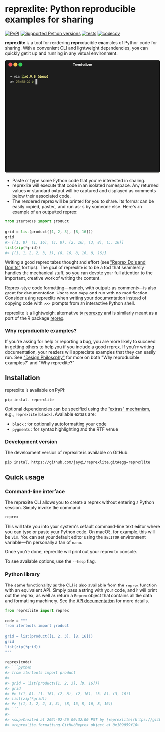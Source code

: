# reprexlite: Python reproducible examples for sharing

[![PyPI](https://img.shields.io/pypi/v/reprexlite.svg)](https://pypi.org/project/reprexlite/)
[![Supported Python versions](https://img.shields.io/pypi/pyversions/reprexlite)](https://pypi.org/project/reprexlite/)
[![tests](https://github.com/jayqi/reprexlite/workflows/tests/badge.svg?branch=main)](https://github.com/jayqi/reprexlite/actions?query=workflow%3Atests+branch%3Amain)
[![codecov](https://codecov.io/gh/jayqi/reprexlite/branch/main/graph/badge.svg)](https://codecov.io/gh/jayqi/reprexlite)

**reprexlite** is a tool for rendering **repr**oducible **ex**amples of Python code for sharing. With a convenient CLI and lightweight dependencies, you can quickly get it up and running in any virtual environment.

<img src="https://raw.githubusercontent.com/jayqi/reprexlite/main/docs/docs/images/demo.gif" />

- Paste or type some Python code that you're interested in sharing.
- reprexlite will execute that code in an isolated namespace. Any returned values or standard output will be captured and displayed as comments below their associated code.
- The rendered reprex will be printed for you to share. Its format can be easily copied, pasted, and run as-is by someone else. Here's an example of an outputted reprex:

```python
from itertools import product

grid = list(product([1, 2, 3], [8, 16]))
grid
#> [(1, 8), (1, 16), (2, 8), (2, 16), (3, 8), (3, 16)]
list(zip(*grid))
#> [(1, 1, 2, 2, 3, 3), (8, 16, 8, 16, 8, 16)]
```

Writing a good reprex takes thought and effort (see ["Reprex Do's and Don'ts"](https://jayqi.github.io/reprexlite/dos-and-donts) for tips). The goal of reprexlite is to be a tool that seamlessly handles the mechanical stuff, so you can devote your full attention to the important, creative work of writing the content.

Reprex-style code formatting—namely, with outputs as comments—is also great for documentation. Users can copy and run with no modification. Consider using reprexlite when writing your documentation instead of copying code with `>>>` prompts from an interactive Python shell.

reprexlite is a lightweight alternative to [reprexpy](https://github.com/crew102/reprexpy) and is similarly meant as a port of the R package [reprex](https://github.com/tidyverse/reprex).

### Why reproducible examples?

If you're asking for help or reporting a bug, you are more likely to succeed in getting others to help you if you include a good reprex. If you're writing documentation, your readers will appreciate examples that they can easily run. See ["Design Philosophy"](https://jayqi.github.io/reprexlite/design-philosophy/) for more on both "Why reproducible examples?" and "Why reprexlite?"

## Installation

reprexlite is available on PyPI:

```bash
pip install reprexlite
```

Optional dependencies can be specified using the ["extras" mechanism](https://packaging.python.org/tutorials/installing-packages/#installing-setuptools-extras), e.g., `reprexlite[black]`. Available extras are:

- `black` : for optionally autoformatting your code
- `pygments` : for syntax highlighting and the RTF venue

### Development version

The development version of reprexlite is available on GitHub:

```bash
pip install https://github.com/jayqi/reprexlite.git#egg=reprexlite
```

## Quick usage

### Command-line interface

The reprexlite CLI allows you to create a reprex without entering a Python session. Simply invoke the command:

```bash
reprex
```

This will take you into your system's default command-line text editor where you can type or paste your Python code. On macOS, for example, this will be `vim`. You can set your default editor using the `$EDITOR` environment variable—I'm personally a fan of `nano`.

Once you're done, reprexlite will print out your reprex to console.

To see available options, use the `--help` flag.

### Python library

The same functionality as the CLI is also available from the `reprex` function with an equivalent API. Simply pass a string with your code, and it will print out the reprex, as well as return a `Reprex` object that contains all the data and formatting machinery. See the [API documentation](https://jayqi.github.io/reprexlite/api-reference/reprex/) for more details.

```python
from reprexlite import reprex

code = """
from itertools import product

grid = list(product([1, 2, 3], [8, 16]))
grid
list(zip(*grid))
"""

reprex(code)
#> ```python
#> from itertools import product
#>
#> grid = list(product([1, 2, 3], [8, 16]))
#> grid
#> #> [(1, 8), (1, 16), (2, 8), (2, 16), (3, 8), (3, 16)]
#> list(zip(*grid))
#> #> [(1, 1, 2, 2, 3, 3), (8, 16, 8, 16, 8, 16)]
#> ```
#>
#> <sup>Created at 2021-02-26 00:32:00 PST by [reprexlite](https://github.com/jayqi/reprexlite) v0.3.0</sup>
#> <reprexlite.formatting.GitHubReprex object at 0x109059f10>
```
